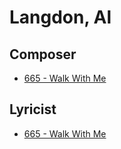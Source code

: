 # Langdon, Al

## Composer

- [665 - Walk With Me](/hymns/665.md)

## Lyricist

- [665 - Walk With Me](/hymns/665.md)

